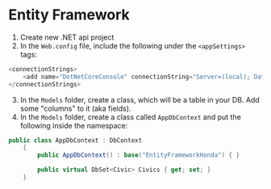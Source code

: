 # Entity Framework

1. Create new .NET api project
2. In the `Web.config` file, include the following under the `<appSettings>` tags:
```C#
<connectionStrings>
    <add name="DotNetCoreConsole" connectionString="Server=(local); Database=DotNetCoreConsole; Trusted_Connection=True;" providerName="System.Data.SqlClient" />
</connectionStrings>
```
3. In the `Models` folder, create a class, which will be a table in your DB. Add some "columns" to it (aka fields).
4. In the `Models` folder, create a class called `AppDbContext` and put the following inside the namespace:
```C#
public class AppDbContext : DbContext
    {
        public AppDbContext() : base("EntityFrameworkHonda") { }

        public virtual DbSet<Civic> Civics { get; set; }
    }
```
